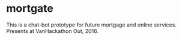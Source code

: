 # mortgate
This is a chat-bot prototype for future mortgage and online services. Presents at VanHackathon Out, 2016.
